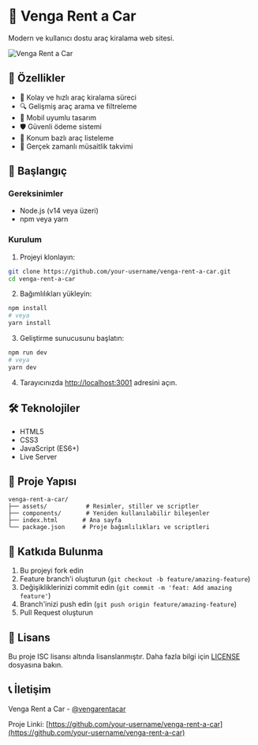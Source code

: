 # 🚗 Venga Rent a Car

Modern ve kullanıcı dostu araç kiralama web sitesi.

![Venga Rent a Car](assets/images/logo.png)

## 🌟 Özellikler

- 💼 Kolay ve hızlı araç kiralama süreci
- 🔍 Gelişmiş araç arama ve filtreleme
- 📱 Mobil uyumlu tasarım
- 🛡️ Güvenli ödeme sistemi
- 📍 Konum bazlı araç listeleme
- 📅 Gerçek zamanlı müsaitlik takvimi

## 🚀 Başlangıç

### Gereksinimler

- Node.js (v14 veya üzeri)
- npm veya yarn

### Kurulum

1. Projeyi klonlayın:
```bash
git clone https://github.com/your-username/venga-rent-a-car.git
cd venga-rent-a-car
```

2. Bağımlılıkları yükleyin:
```bash
npm install
# veya
yarn install
```

3. Geliştirme sunucusunu başlatın:
```bash
npm run dev
# veya
yarn dev
```

4. Tarayıcınızda [http://localhost:3001](http://localhost:3001) adresini açın.

## 🛠️ Teknolojiler

- HTML5
- CSS3
- JavaScript (ES6+)
- Live Server

## 📁 Proje Yapısı

```
venga-rent-a-car/
├── assets/           # Resimler, stiller ve scriptler
├── components/       # Yeniden kullanılabilir bileşenler
├── index.html       # Ana sayfa
└── package.json     # Proje bağımlılıkları ve scriptleri
```

## 🤝 Katkıda Bulunma

1. Bu projeyi fork edin
2. Feature branch'i oluşturun (`git checkout -b feature/amazing-feature`)
3. Değişikliklerinizi commit edin (`git commit -m 'feat: Add amazing feature'`)
4. Branch'inizi push edin (`git push origin feature/amazing-feature`)
5. Pull Request oluşturun

## 📝 Lisans

Bu proje ISC lisansı altında lisanslanmıştır. Daha fazla bilgi için [LICENSE](LICENSE) dosyasına bakın.

## 📞 İletişim

Venga Rent a Car - [@vengarentacar](https://twitter.com/vengarentacar)

Proje Linki: [https://github.com/your-username/venga-rent-a-car](https://github.com/your-username/venga-rent-a-car) 